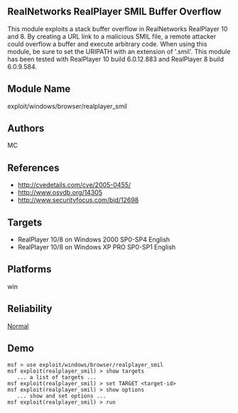 ## RealNetworks RealPlayer SMIL Buffer Overflow

This module exploits a stack buffer overflow in RealNetworks 
RealPlayer 10 and 8. By creating a URL link to a malicious 
SMIL file, a remote attacker could overflow a buffer and 
execute arbitrary code. When using this module, be sure to 
set the URIPATH with an extension of '.smil'. This module 
has been tested with RealPlayer 10 build 6.0.12.883 and 
RealPlayer 8 build 6.0.9.584.


## Module Name
exploit/windows/browser/realplayer_smil

## Authors
MC


## References
* http://cvedetails.com/cve/2005-0455/
* http://www.osvdb.org/14305
* http://www.securityfocus.com/bid/12698



## Targets
* RealPlayer 10/8 on Windows 2000 SP0-SP4 English
* RealPlayer 10/8 on Windows XP PRO SP0-SP1 English


## Platforms
win

## Reliability
[Normal](https://github.com/rapid7/metasploit-framework/wiki/Exploit-Ranking)

## Demo

```
msf > use exploit/windows/browser/realplayer_smil
msf exploit(realplayer_smil) > show targets
   ... a list of targets ...
msf exploit(realplayer_smil) > set TARGET <target-id>
msf exploit(realplayer_smil) > show options
   ... show and set options ...
msf exploit(realplayer_smil) > run
```
    
    